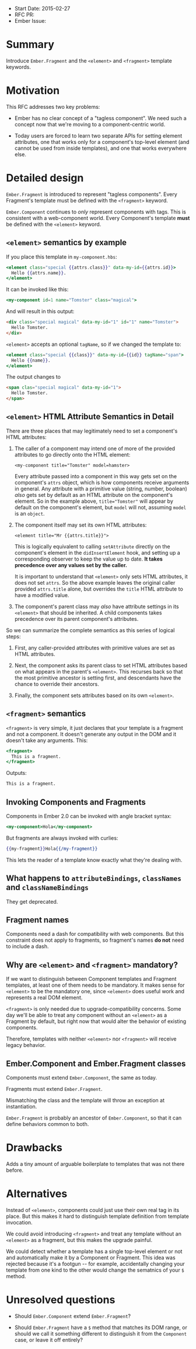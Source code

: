 - Start Date: 2015-02-27
- RFC PR:
- Ember Issue:

# Summary

Introduce `Ember.Fragment` and the `<element>` and `<fragment>`
template keywords.

# Motivation

This RFC addresses two key problems:

 - Ember has no clear concept of a "tagless component". We need such a
   concept now that we're moving to a component-centric world.

 - Today users are forced to learn two separate APIs for setting
   element attributes, one that works only for a component's top-level
   element (and cannot be used from inside templates), and one that
   works everywhere else.

# Detailed design

`Ember.Fragment` is introduced to represent "tagless
components". Every Fragment's template must be defined with the
`<fragment>` keyword.

`Ember.Component` continues to *only* represent components with
tags. This is consistent with a web-component world. Every Component's
template **must** be defined with the `<element>` keyword.

## `<element>` semantics by example

If you place this template in `my-component.hbs`:

````handlebars
<element class="special {{attrs.class}}" data-my-id={{attrs.id}}>
  Hello {{attrs.name}}.
</element>
````

It can be invoked like this:

````handlebars
<my-component id=1 name="Tomster" class="magical">
````

And will result in this output:

````html
<div class="special magical" data-my-id="1" id="1" name="Tomster">
  Hello Tomster.
</div>
````

`<element>` accepts an optional `tagName`, so if we changed the
template to:

````handlebars
<element class="special {{class}}" data-my-id={{id}} tagName="span">
  Hello {{name}}.
</element>
````

The output changes to

````html
<span clas="special magical" data-my-id="1">
  Hello Tomster.
</span>
````

## `<element>` HTML Attribute Semantics in Detail

There are three places that may legitimately need to set a component's
HTML attributes:

 1. The caller of a component may intend one of more of the provided
    attributes to go directly onto the HTML element:

        <my-component title="Tomster" model=hamster>

    Every attribute passed into a component in this way gets set on
    the component's `attrs` object, which is how components receive
    arguments in general. Any attribute with a primitive value
    (string, number, boolean) *also* gets set by default as an HTML
    attribute on the component's element. So in the example above,
    `title="Tomster"` will appear by default on the component's
    element, but `model` will not, assuming `model` is an `object`.

 2. The component itself may set its own HTML attributes:

        <element title="Mr {{attrs.title}}">

    This is logically equivalent to calling `setAttribute` directly on
    the component's element in the `didInsertElement` hook, and
    setting up a corresponding observer to keep the value up to
    date. **It takes precedence over any values set by the caller.**

    It is important to understand that `<element>` only sets HTML
    attributes, it does not set `attrs`. So the above example leaves
    the original caller provided `attrs.title` alone, but overrides
    the `title` HTML attribute to have a modified value.

 3. The component's parent class may *also* have attribute settings in
    its `<element>` that should be inherited. A child components takes
    precedence over its parent component's attributes.

So we can summarize the complete semantics as this series of logical
steps:

 1. First, any caller-provided attributes with primitive values are
    set as HTML attributes.

 2. Next, the component asks its parent class to set HTML attributes
    based on what appears in the parent's `<element>`. This recurses
    back so that the most primitive ancestor is setting first, and
    descendants have the chance to override their ancestors.

 3. Finally, the component sets attributes based on its own
    `<element>`.


## `<fragment>` semantics

`<fragment>` is very simple, it just declares that your template is a
fragment and not a component. It doesn't generate any output in the
DOM and it doesn't take any arguments. This:

````handlebars
<fragment>
  This is a fragment.
</fragment>
````

Outputs:

````html
This is a fragment.
````

## Invoking Components and Fragments

Components in Ember 2.0 can be invoked with angle bracket syntax:

````handlebars
<my-component>Hola</my-component>
````

But fragments are always invoked with curlies:

````handlebars
{{my-fragment}}Hola{{/my-fragment}}
````

This lets the reader of a template know exactly what they're dealing
with.

## What happens to `attributeBindings`, `classNames` and `classNameBindings`

They get deprecated.

## Fragment names

Components need a dash for compatibility with web components. But this
constraint does not apply to fragments, so fragment's names **do not**
need to include a dash.


## Why are `<element>` and `<fragment>` mandatory?

If we want to distinguish between Component templates and Fragment
templates, at least one of them needs to be mandatory. It makes sense
for `<element>` to be the mandatory one, since `<element>` does useful
work and represents a real DOM element.

`<fragment>` is only needed due to upgrade-compatibility
concerns. Some day we'll be able to treat any component without an
`<element>` as a Fragment by default, but right now that would alter
the behavior of existing components.

Therefore, templates with neither `<element>` nor `<fragment>` will
receive legacy behavior.

## Ember.Component and Ember.Fragment classes

Components must extend `Ember.Component`, the same as today.

Fragments must extend `Ember.Fragment`.

Mismatching the class and the template will throw an exception at
instantiation.

`Ember.Fragment` is probably an ancestor of `Ember.Component`, so that
it can define behaviors common to both.

# Drawbacks

Adds a tiny amount of arguable boilerplate to templates that was not
there before.

# Alternatives

Instead of `<element>`, components could just use their own real tag
in its place. But this makes it hard to distinguish template
definition from template invocation.

We could avoid introducing `<fragment>` and treat any template without
an `<element>` as a fragment, but this makes the upgrade painful.

We could detect whether a template has a single top-level element or
not and automatically make it by a Component or Fragment. This idea
was rejected because it's a footgun -- for example, accidentally
changing your template from one kind to the other would change the
sematnics of your `$` method.

# Unresolved questions

 - Should `Ember.Component` extend `Ember.Fragment`?

 - Should `Ember.Fragment` have a `$` method that matches its DOM
   range, or should we call it something different to distinguish it
   from the `Component` case, or leave it off entirely?

